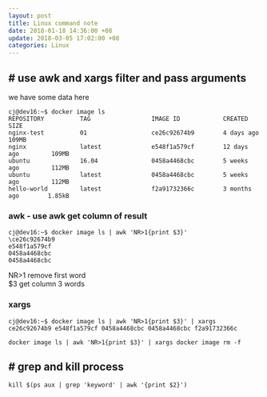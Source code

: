 ```yaml
---
layout: post
title: Linux command note
date: 2018-01-18 14:36:00 +08
update: 2018-03-05 17:02:00 +08
categories: Linux
---
```

## # use awk and xargs filter and pass arguments 

we have some data here

	cj@dev16:~$ docker image ls
	REPOSITORY          TAG                 IMAGE ID            CREATED             SIZE
	nginx-test          01                  ce26c92674b9        4 days ago          109MB
	nginx               latest              e548f1a579cf        12 days ago         109MB
	ubuntu              16.04               0458a4468cbc        5 weeks ago         112MB
	ubuntu              latest              0458a4468cbc        5 weeks ago         112MB
	hello-world         latest              f2a91732366c        3 months ago        1.85kB

### awk - use awk get column of result

	cj@dev16:~$ docker image ls | awk 'NR>1{print $3}'
	\ce26c92674b9
	e548f1a579cf
	0458a4468cbc
	0458a4468cbc

NR>1 remove first word  
$3 get column 3 words

	

### xargs

	cj@dev16:~$ docker image ls | awk 'NR>1{print $3}' | xargs 
	ce26c92674b9 e548f1a579cf 0458a4468cbc 0458a4468cbc f2a91732366c
	
	docker image ls | awk 'NR>1{print $3}' | xargs docker image rm -f

## # grep and kill process
	kill $(ps aux | grep 'keyword' | awk '{print $2}')

